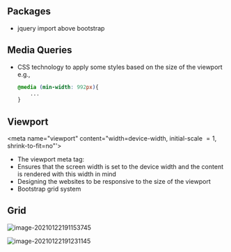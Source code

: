 ## Packages

+ jquery import above bootstrap

## Media Queries

- CSS technology to apply some styles based on the size of the viewport
  e.g., 

  ```css
  @media (min-width: 992px){
      ...
  }
  ```

  

## Viewport

<meta name="viewport" content="width=device-width, initial-scale $=1$, shrink-to-fit=no"'>
- The viewport meta tag:
- Ensures that the screen width is set to the device width and the content is rendered with this width in mind
- Designing the websites to be responsive to the size of the viewport
- Bootstrap grid system

## Grid

![image-20210122191153745](/home/arkyyang/files/notes/notes/attachments/image-20210122191153745.png)

![image-20210122191231145](/home/arkyyang/files/notes/notes/attachments/image-20210122191231145.png)
